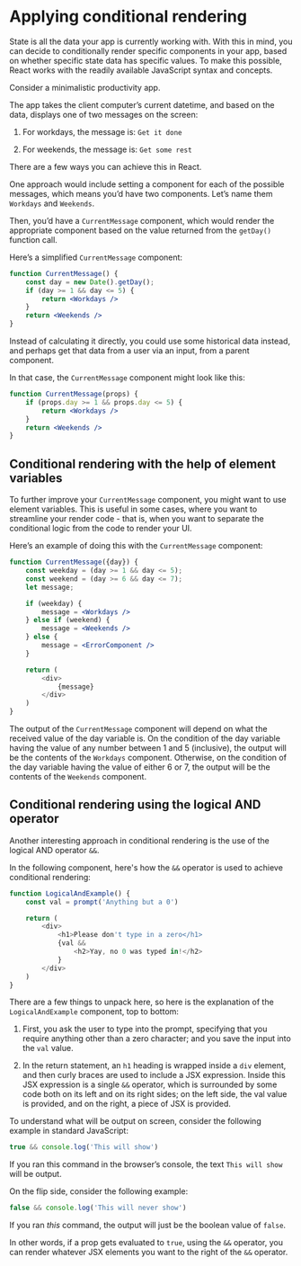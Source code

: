 # Applying conditional rendering

State is all the data your app is currently working with. With this in mind, you can decide to conditionally render specific components in your app, based on whether specific state data has specific values. To make this possible, React works with the readily available JavaScript syntax and concepts.

Consider a minimalistic productivity app.

The app takes the client computer’s current datetime, and based on the data, displays one of two messages on the screen:

1. For workdays, the message is: `Get it done`

2. For weekends, the message is: `Get some rest`

There are a few ways you can achieve this in React.

One approach would include setting a component for each of the possible messages, which means you’d have two components. Let’s name them `Workdays` and `Weekends`.

Then, you’d have a `CurrentMessage` component, which would render the appropriate component based on the value returned from the `getDay()` function call.

Here’s a simplified `CurrentMessage` component:

```jsx
function CurrentMessage() {
    const day = new Date().getDay();
    if (day >= 1 && day <= 5) {
        return <Workdays />
    }
    return <Weekends />
}
```

Instead of calculating it directly, you could use some historical data instead, and perhaps get that data from a user via an input, from a parent component.

In that case, the `CurrentMessage` component might look like this:

```jsx
function CurrentMessage(props) {
    if (props.day >= 1 && props.day <= 5) {
        return <Workdays />
    }
    return <Weekends />
}
```

## Conditional rendering with the help of element variables

To further improve your `CurrentMessage` component, you might want to use element variables. This is useful in some cases, where you want to streamline your render code - that is, when you want to separate the conditional logic from the code to render your UI.

Here’s an example of doing this with the `CurrentMessage` component:

```jsx
function CurrentMessage({day}) {
    const weekday = (day >= 1 && day <= 5);
    const weekend = (day >= 6 && day <= 7);
    let message;

    if (weekday) {
        message = <Workdays />
    } else if (weekend) {
        message = <Weekends />
    } else {
        message = <ErrorComponent />
    }

    return (
        <div>
            {message}
        </div>
    )
}
```

The output of the `CurrentMessage` component will depend on what the received value of the day variable is. On the condition of the day variable having the value of any number between 1 and 5 (inclusive), the output will be the contents of the `Workdays` component. Otherwise, on the condition of the day variable having the value of either 6 or 7, the output will be the contents of the `Weekends` component.

## Conditional rendering using the logical AND operator

Another interesting approach in conditional rendering is the use of the logical AND operator `&&`.

In the following component, here's how the `&&` operator is used to achieve conditional rendering:

```jsx
function LogicalAndExample() {
    const val = prompt('Anything but a 0')

    return (
        <div>
            <h1>Please don't type in a zero</h1>
            {val &&
                <h2>Yay, no 0 was typed in!</h2>
            }
        </div>
    )
}
```

There are a few things to unpack here, so here is the explanation of the `LogicalAndExample` component, top to bottom:

1. First, you ask the user to type into the prompt, specifying that you require anything other than a zero character; and you save the input into the `val` value.

2. In the return statement, an `h1` heading is wrapped inside a `div` element, and then curly braces are used to include a JSX expression. Inside this JSX expression is a single `&&` operator, which is surrounded by some code both on its left and on its right sides; on the left side, the val value is provided, and on the right, a piece of JSX is provided. 

To understand what will be output on screen, consider the following example in standard JavaScript:

```js
true && console.log('This will show')
```

If you ran this command in the browser’s console, the text `This will show` will be output.

On the flip side, consider the following example:

```js
false && console.log('This will never show')
```

If you ran _this_ command, the output will just be the boolean value of `false`.

In other words, if a prop gets evaluated to `true`, using the `&&` operator, you can render whatever JSX elements you want to the right of the `&&` operator.